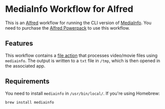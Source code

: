 # MediaInfo Workflow for Alfred

This is an [Alfred](https://www.alfredapp.com) workflow for running the CLI
version of [MediaInfo](https://mediaarea.net/en/MediaInfo). You need to
purchase the [Alfred Powerpack](https://www.alfredapp.com/powerpack/) to use
this workflow.

## Features

This workflow contains a [file
action](https://www.alfredapp.com/help/workflows/triggers/file-action/) that
processes video/movie files using `mediainfo`. The output is written to a `txt`
file in `/tmp`, which is then opened in the associated app.

## Requirements

You need to install `mediainfo` in `/usr/bin/local/`. If you're using Homebrew:

```bash
brew install mediainfo
```
